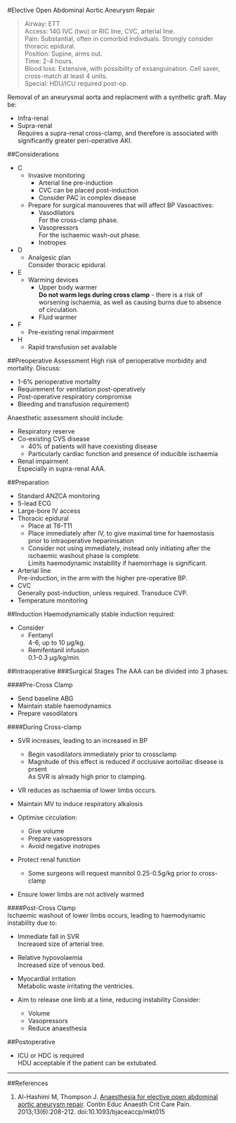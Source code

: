 #Elective Open Abdominal Aortic Aneurysm Repair
>Airway: ETT <br>
>Access: 14G IVC (two) or RIC line, CVC, arterial line. <br>
>Pain: Substantial, often in comorbid indivduals. Strongly consider thoracic epidural. <br>
>Position: Supine, arms out. <br>
>Time: 2-4 hours. <br>
>Blood loss: Extensive, with possibility of exsanguination. Cell saver, cross-match at least 4 units.  <br>
>Special: HDU/ICU required post-op.

Removal of an aneurysmal aorta and replacment with a synthetic graft. May be:
* Infra-renal
* Supra-renal  
Requires a supra-renal cross-clamp, and therefore is associated with significantly greater peri-operative AKI.


##Considerations
* C
	* Invasive monitoring
		* Arterial line pre-induction
		* CVC can be placed post-induction
		* Consider PAC in complex disease
	* Prepare for surgical manouveres that will affect BP
	Vasoactives:
		* Vasodilators  
		For the cross-clamp phase.
		* Vasopressors  
		For the ischaemic wash-out phase.
		* Inotropes
* D
	* Analgesic plan  
	Consider thoracic epidural.
* E
	* Warming devices
		* Upper body warmer  
		**Do not warm legs during cross clamp** - there is a risk of worsening ischaemia, as well as causing burns due to absence of circulation.
		* Fluid warmer
* F
	* Pre-existing renal impairment
* H
	* Rapid transfusion set available


##Preoperative Assessment
High risk of perioperative morbidity and mortality.	Discuss:
* 1-6% perioperative mortality
* Requirement for ventilation post-operatively
* Post-operative respiratory compromise
* Bleeding and transfusion requirement)

Anaesthetic assessment should include:
* Respiratory reserve
* Co-existing CVS disease  
	* 40% of patients will have coexisting disease
	* Particularly cardiac function and presence of inducible ischaemia
* Renal impairment  
Especially in supra-renal AAA.

##Preparation
* Standard ANZCA monitoring
* 5-lead ECG
* Large-bore IV access
* Thoracic epidural  
	* Place at T6-T11
	* Place immediately after IV, to give maximal time for haemostasis prior to intraoperative heparinisation
	* Consider not using immediately, instead only initiating after the ischaemic washout phase is complete.  
	Limits haemodynamic instability if haemorrhage is significant.
* Arterial line  
Pre-induction, in the arm with the higher pre-operative BP.
* CVC  
Generally post-induction, unless required. Transduce CVP.
* Temperature monitoring

##Induction
Haemodynamically stable induction required:
* Consider
	* Fentanyl  
	4-6, up to 10 μg/kg.
	* Remifentanil infusion  
	0.1-0.3 μg/kg/min.

##Intraoperative
###Surgical Stages
The AAA can be divided into 3 phases:

####Pre-Cross Clamp
* Send baseline ABG
* Maintain stable haemodynamics
* Prepare vasodilators


####During Cross-clamp  
* SVR increases, leading to an increased in BP  
	* Begin vasodilators immediately prior to crossclamp
	* Magnitude of this effect is reduced if occlusive aortoiliac disease is prsent  
	As SVR is already high prior to clamping.
* VR reduces as ischaemia of lower limbs occurs.

* Maintain MV to induce respiratory alkalosis
* Optimise circulation:
	* Give volume
	* Prepare vasopressors
	* Avoid negative inotropes
* Protect renal function
	* Some surgeons will request mannitol 0.25-0.5g/kg prior to cross-clamp
* Ensure lower limbs are not actively warmed

####Post-Cross Clamp  
Ischaemic washout of lower limbs occurs, leading to haemodynamic instability due to:
* Immediate fall in SVR  
Increased size of arterial tree.
* Relative hypovolaemia  
Increased size of venous bed.
* Myocardial irritation  
Metabolic waste irritating the ventricles.


* Aim to release one limb at a time, reducing instability
Consider:
	* Volume
	* Vasopressors
	* Reduce anaesthesia

##Postoperative
* ICU or HDC is required  
HDU acceptable if the patient can be extubated.

---
##References
1. Al-Hashimi M, Thompson J. [Anaesthesia for elective open abdominal aortic aneurysm repair](https://academic.oup.com/bjaed/article/13/6/208/246828). Contin Educ Anaesth Crit Care Pain. 2013;13(6):208-212. doi:10.1093/bjaceaccp/mkt015